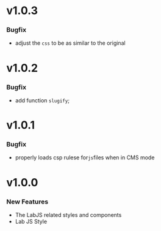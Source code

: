 # v1.0.3
### Bugfix
 - adjust the `css` to be as similar to the original

# v1.0.2
### Bugfix
 - add function `slugify`;

# v1.0.1
### Bugfix

- properly loads csp rulese for`js`files when in CMS mode

# v1.0.0
### New Features

 - The LabJS related styles and components
 - Lab JS Style
